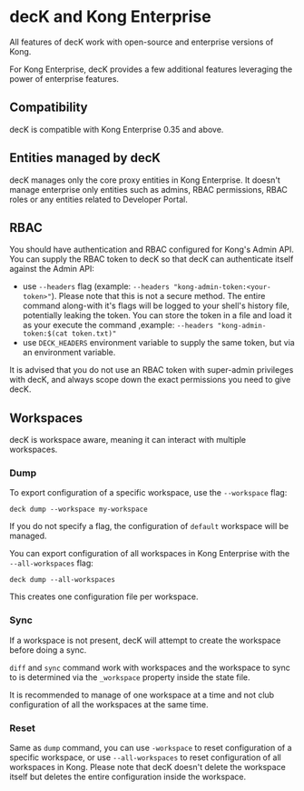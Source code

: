 # decK and Kong Enterprise

All features of decK work with open-source and enterprise versions of Kong.

For Kong Enterprise, decK provides a few additional features leveraging the
power of enterprise features.

## Compatibility

decK is compatible with Kong Enterprise 0.35 and above.

## Entities managed by decK

decK manages only the core proxy entities in Kong Enterprise. It doesn't
manage enterprise only entities such as admins, RBAC permissions, RBAC roles
or any entities related to Developer Portal.

## RBAC

You should have authentication and RBAC configured for Kong's Admin API.
You can supply the RBAC token to decK so that decK can authenticate itself
against the Admin API:
- use `--headers` flag (example: `--headers "kong-admin-token:<your-token>"`).
  Please note that this is not a secure method. The entire command along-with
  it's flags will be logged to your shell's history file, potentially leaking
  the token. You can store the token in a file and load it as your execute the
  command ,example: `--headers "kong-admin-token:$(cat token.txt)"`
- use `DECK_HEADERS` environment variable to supply the same token, but via
  an environment variable.

It is advised that you do not use an RBAC token with super-admin privileges
with decK, and always scope down the exact permissions you need to give
decK.

## Workspaces

decK is workspace aware, meaning it can interact with multiple workspaces.

### Dump

To export configuration of a specific workspace, use the `--workspace` flag:

```
deck dump --workspace my-workspace
```

If you do not specify a flag, the configuration of `default` workspace will
be managed.


You can export configuration of all workspaces in Kong Enterprise with
the `--all-workspaces` flag:

```
deck dump --all-workspaces
```

This creates one configuration file per workspace.

### Sync

If a workspace is not present, decK will attempt to create the workspace
before doing a sync.

`diff` and `sync` command work with workspaces and the workspace to sync
to is determined via the `_workspace` property inside the state file.

It is recommended to manage of one workspace at a time and not club
configuration of all the workspaces at the same time.

### Reset

Same as `dump` command, you can use `-workspace` to reset configuration of a
specific workspace, or use `--all-workspaces` to reset configuration of all
workspaces in Kong.
Please note that decK doesn't delete the workspace itself but deletes the
entire configuration inside the workspace.
